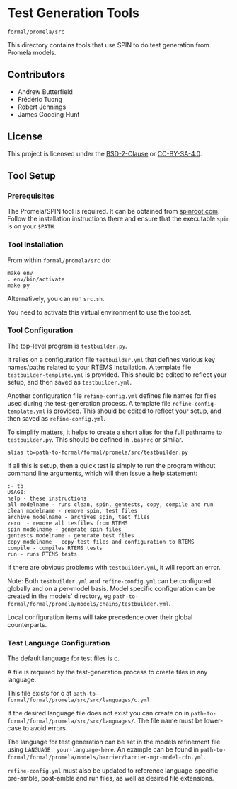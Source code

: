 # Test Generation Tools

`formal/promela/src`

This directory contains tools that use SPIN to do test generation from Promela models.

## Contributors

* Andrew Butterfield
* Frédéric Tuong
* Robert Jennings
* James Gooding Hunt

## License

This project is licensed under the
[BSD-2-Clause](https://spdx.org/licenses/BSD-2-Clause.html) or
[CC-BY-SA-4.0](https://spdx.org/licenses/CC-BY-SA-4.0.html).


## Tool Setup

### Prerequisites

The Promela/SPIN tool is required. It can be obtained from [spinroot.com](https://spinroot.com). Follow the installation instructions there and ensure that the executable `spin` is on your `$PATH`.

### Tool Installation

From within `formal/promela/src` do:

```
make env
. env/bin/activate
make py
```

Alternatively, you can run `src.sh`.

You need to activate this virtual environment to use the toolset.

### Tool Configuration

The top-level program is `testbuilder.py`. 

It relies on a configuration file `testbuilder.yml` that defines various key names/paths related to your RTEMS installation. A template file `testbuilder-template.yml` is provided. This should be edited to reflect your setup, and then saved as `testbuilder.yml`.

Another configuration file `refine-config.yml` defines file names for files used during the test-generation process. A template file `refine-config-template.yml` is provided. This should be edited to reflect your setup, and then saved as `refine-config.yml`.

To simplify matters, it helps to create a short alias for the full pathname to `testbuilder.py`. This should be defined in `.bashrc` or similar.

```
alias tb=path-to-formal/formal/promela/src/testbuilder.py
```

If all this is setup, then a quick test is simply to run the program without command line arguments, which will then issue a help statement:

```
:- tb
USAGE:
help - these instructions
all modelname - runs clean, spin, gentests, copy, compile and run
clean modelname - remove spin, test files
archive modelname - archives spin, test files
zero  - remove all tesfiles from RTEMS
spin modelname - generate spin files
gentests modelname - generate test files
copy modelname - copy test files and configuration to RTEMS
compile - compiles RTEMS tests
run - runs RTEMS tests
```

If there are obvious problems with `testbuilder.yml`, it will report an error.

Note: Both `testbuilder.yml` and `refine-config.yml` can be configured globally and on a per-model basis.
Model specific configuration can be created in the models' directory, eg `path-to-formal/formal/promela/models/chains/testbuilder.yml`.

Local configuration items will take precedence over their global counterparts.

### Test Language Configuration

The default language for test files is c.

A file is required by the test-generation process to create files in any language.

This file exists for c at `path-to-formal/formal/promela/src/src/languages/c.yml`

If the desired language file does not exist you can create on in `path-to-formal/formal/promela/src/src/languages/`.
The file name must be lower-case to avoid errors.

The language for test generation can be set in the models refinement file using `LANGUAGE: your-language-here`.
An example can be found in `path-to-formal/formal/promela/models/barrier/barrier-mgr-model-rfn.yml`.

`refine-config.yml` must also be updated to reference language-specific pre-amble, post-amble and run files, as well as desired file extensions.
